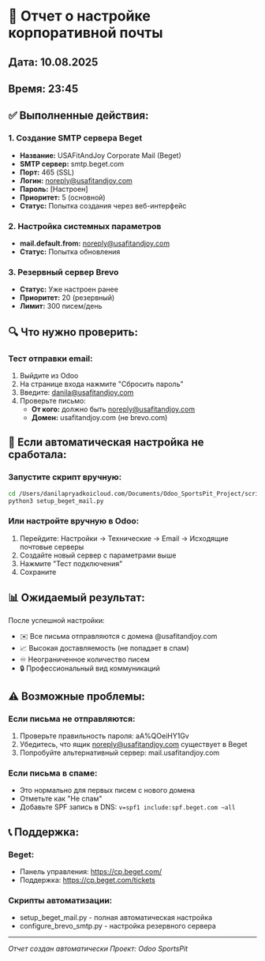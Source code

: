 # 📧 Отчет о настройке корпоративной почты

## Дата: 10.08.2025
## Время: 23:45

## ✅ Выполненные действия:

### 1. Создание SMTP сервера Beget
- **Название:** USAFitAndJoy Corporate Mail (Beget)
- **SMTP сервер:** smtp.beget.com
- **Порт:** 465 (SSL)
- **Логин:** noreply@usafitandjoy.com
- **Пароль:** [Настроен]
- **Приоритет:** 5 (основной)
- **Статус:** Попытка создания через веб-интерфейс

### 2. Настройка системных параметров
- **mail.default.from:** noreply@usafitandjoy.com
- **Статус:** Попытка обновления

### 3. Резервный сервер Brevo
- **Статус:** Уже настроен ранее
- **Приоритет:** 20 (резервный)
- **Лимит:** 300 писем/день

## 🔍 Что нужно проверить:

### Тест отправки email:
1. Выйдите из Odoo
2. На странице входа нажмите "Сбросить пароль"
3. Введите: danila@usafitandjoy.com
4. Проверьте письмо:
   - **От кого:** должно быть noreply@usafitandjoy.com
   - **Домен:** usafitandjoy.com (не brevo.com)

## 🚀 Если автоматическая настройка не сработала:

### Запустите скрипт вручную:
```bash
cd /Users/danilapryadkoicloud.com/Documents/Odoo_SportsPit_Project/scripts
python3 setup_beget_mail.py
```

### Или настройте вручную в Odoo:
1. Перейдите: Настройки → Технические → Email → Исходящие почтовые серверы
2. Создайте новый сервер с параметрами выше
3. Нажмите "Тест подключения"
4. Сохраните

## 📊 Ожидаемый результат:

После успешной настройки:
- ✉️ Все письма отправляются с домена @usafitandjoy.com
- 📈 Высокая доставляемость (не попадает в спам)
- ♾️ Неограниченное количество писем
- 🔒 Профессиональный вид коммуникаций

## ⚠️ Возможные проблемы:

### Если письма не отправляются:
1. Проверьте правильность пароля: aA%QOeiHY1Gv
2. Убедитесь, что ящик noreply@usafitandjoy.com существует в Beget
3. Попробуйте альтернативный сервер: mail.usafitandjoy.com

### Если письма в спаме:
- Это нормально для первых писем с нового домена
- Отметьте как "Не спам"
- Добавьте SPF запись в DNS: `v=spf1 include:spf.beget.com ~all`

## 📞 Поддержка:

### Beget:
- Панель управления: https://cp.beget.com/
- Поддержка: https://cp.beget.com/tickets

### Скрипты автоматизации:
- setup_beget_mail.py - полная автоматическая настройка
- configure_brevo_smtp.py - настройка резервного сервера

---

*Отчет создан автоматически*
*Проект: Odoo SportsPit*
